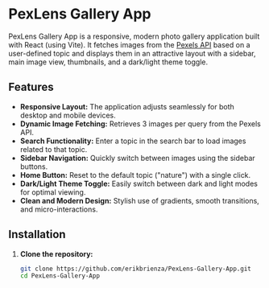 # PexLens Gallery App

PexLens Gallery App is a responsive, modern photo gallery application built with React (using Vite). It fetches images from the [Pexels API](https://www.pexels.com/api/) based on a user-defined topic and displays them in an attractive layout with a sidebar, main image view, thumbnails, and a dark/light theme toggle.

## Features

- **Responsive Layout:** The application adjusts seamlessly for both desktop and mobile devices.
- **Dynamic Image Fetching:** Retrieves 3 images per query from the Pexels API.
- **Search Functionality:** Enter a topic in the search bar to load images related to that topic.
- **Sidebar Navigation:** Quickly switch between images using the sidebar buttons.
- **Home Button:** Reset to the default topic ("nature") with a single click.
- **Dark/Light Theme Toggle:** Easily switch between dark and light modes for optimal viewing.
- **Clean and Modern Design:** Stylish use of gradients, smooth transitions, and micro-interactions.

## Installation

1. **Clone the repository:**

   ```bash
   git clone https://github.com/erikbrienza/PexLens-Gallery-App.git
   cd PexLens-Gallery-App
